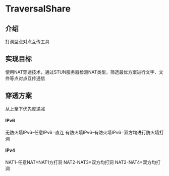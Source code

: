 # TraversalShare

## 介绍
打洞型点对点互传工具

## 实现目标
使用NAT穿透技术，通过STUN服务器检测NAT类型，筛选最优方案进行文字、文件等点对点互传通信

## 穿透方案
从上至下优先度递减
#### IPv6
无防火墙IPv6-任意IPv6=直连
有防火墙IPv6-有防火墙IPv6=双方均进行防火墙打洞
#### IPv4
NAT1-任意NAT=NAT1方打洞
NAT2-NAT3=双方均打洞
NAT2-NAT4=双方均打洞